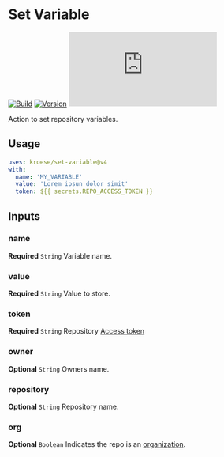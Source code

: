 # Set Variable
[![Build](https://github.com/kroese/set-variable/actions/workflows/build.yml/badge.svg)](https://github.com/kroese/set-variable/)
[![Version](https://img.shields.io/github/v/tag/kroese/set-variable?label=version&color=066da5)](https://github.com/kroese/set-variable/)
[![Size](https://img.shields.io/github/size/kroese/set-variable/dist/index.js?branch=release/v4&label=size&color=066da5)](https://github.com/kroese/set-variable/)

Action to set repository variables.

## Usage

```YAML
uses: kroese/set-variable@v4
with:
  name: 'MY_VARIABLE'
  value: 'Lorem ipsun dolor simit'
  token: ${{ secrets.REPO_ACCESS_TOKEN }}
```

## Inputs

### name

**Required** `String` Variable name.

### value

**Required** `String` Value to store.

### token

**Required** `String` Repository [Access token](https://docs.github.com/en/github/authenticating-to-github/creating-a-personal-access-token)

### owner

**Optional** `String` Owners name.

### repository

**Optional** `String` Repository name.

### org

**Optional** `Boolean` Indicates the repo is an [organization](https://docs.github.com/en/github/setting-up-and-managing-organizations-and-teams/about-organizations).
